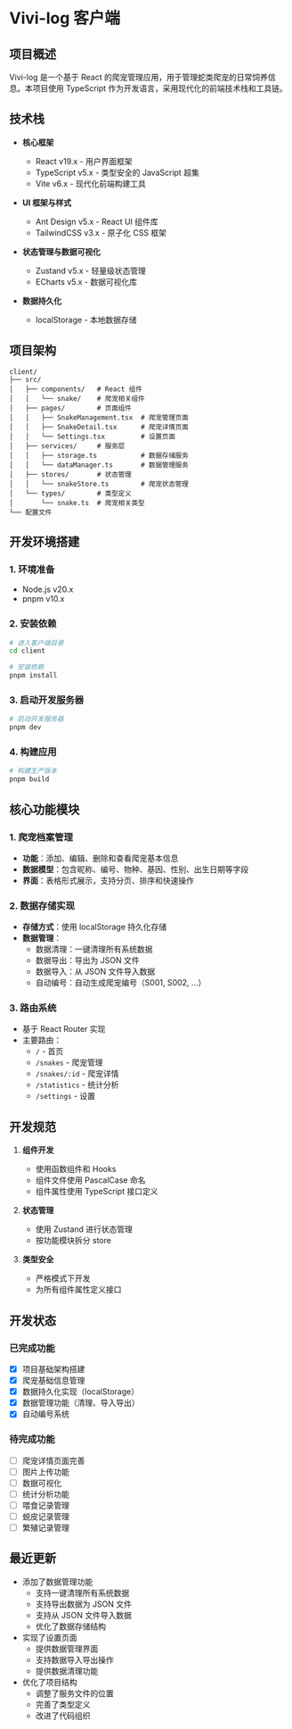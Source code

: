 # Vivi-log 客户端

## 项目概述

Vivi-log 是一个基于 React 的爬宠管理应用，用于管理蛇类爬宠的日常饲养信息。本项目使用 TypeScript 作为开发语言，采用现代化的前端技术栈和工具链。

## 技术栈

- **核心框架**
  - React v19.x - 用户界面框架
  - TypeScript v5.x - 类型安全的 JavaScript 超集
  - Vite v6.x - 现代化前端构建工具

- **UI 框架与样式**
  - Ant Design v5.x - React UI 组件库
  - TailwindCSS v3.x - 原子化 CSS 框架

- **状态管理与数据可视化**
  - Zustand v5.x - 轻量级状态管理
  - ECharts v5.x - 数据可视化库

- **数据持久化**
  - localStorage - 本地数据存储

## 项目架构

```
client/
├── src/
│   ├── components/   # React 组件
│   │   └── snake/    # 爬宠相关组件
│   ├── pages/        # 页面组件
│   │   ├── SnakeManagement.tsx  # 爬宠管理页面
│   │   ├── SnakeDetail.tsx      # 爬宠详情页面
│   │   └── Settings.tsx         # 设置页面
│   ├── services/     # 服务层
│   │   ├── storage.ts           # 数据存储服务
│   │   └── dataManager.ts       # 数据管理服务
│   ├── stores/       # 状态管理
│   │   └── snakeStore.ts        # 爬宠状态管理
│   └── types/        # 类型定义
│       └── snake.ts  # 爬宠相关类型
└── 配置文件
```

## 开发环境搭建

### 1. 环境准备
- Node.js v20.x
- pnpm v10.x

### 2. 安装依赖
```bash
# 进入客户端目录
cd client

# 安装依赖
pnpm install
```

### 3. 启动开发服务器
```bash
# 启动开发服务器
pnpm dev
```

### 4. 构建应用
```bash
# 构建生产版本
pnpm build
```

## 核心功能模块

### 1. 爬宠档案管理

- **功能**：添加、编辑、删除和查看爬宠基本信息
- **数据模型**：包含昵称、编号、物种、基因、性别、出生日期等字段
- **界面**：表格形式展示，支持分页、排序和快速操作

### 2. 数据存储实现

- **存储方式**：使用 localStorage 持久化存储
- **数据管理**：
  - 数据清理：一键清理所有系统数据
  - 数据导出：导出为 JSON 文件
  - 数据导入：从 JSON 文件导入数据
  - 自动编号：自动生成爬宠编号（S001, S002, ...）

### 3. 路由系统

- 基于 React Router 实现
- 主要路由：
  - `/` - 首页
  - `/snakes` - 爬宠管理
  - `/snakes/:id` - 爬宠详情
  - `/statistics` - 统计分析
  - `/settings` - 设置

## 开发规范

1. **组件开发**
   - 使用函数组件和 Hooks
   - 组件文件使用 PascalCase 命名
   - 组件属性使用 TypeScript 接口定义

2. **状态管理**
   - 使用 Zustand 进行状态管理
   - 按功能模块拆分 store

3. **类型安全**
   - 严格模式下开发
   - 为所有组件属性定义接口

## 开发状态

### 已完成功能
- [x] 项目基础架构搭建
- [x] 爬宠基础信息管理
- [x] 数据持久化实现（localStorage）
- [x] 数据管理功能（清理、导入导出）
- [x] 自动编号系统

### 待完成功能
- [ ] 爬宠详情页面完善
- [ ] 图片上传功能
- [ ] 数据可视化
- [ ] 统计分析功能
- [ ] 喂食记录管理
- [ ] 蜕皮记录管理
- [ ] 繁殖记录管理

## 最近更新

- 添加了数据管理功能
  - 支持一键清理所有系统数据
  - 支持导出数据为 JSON 文件
  - 支持从 JSON 文件导入数据
  - 优化了数据存储结构
- 实现了设置页面
  - 提供数据管理界面
  - 支持数据导入导出操作
  - 提供数据清理功能
- 优化了项目结构
  - 调整了服务文件的位置
  - 完善了类型定义
  - 改进了代码组织
